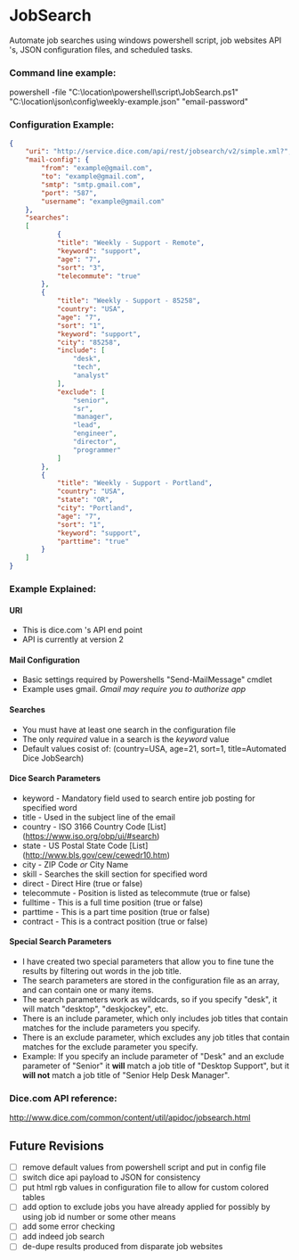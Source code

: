 # JobSearch
Automate job searches using windows powershell script, job websites API 's, JSON configuration files, and scheduled tasks.

### Command line example:
powershell -file "C:\location\powershell\script\JobSearch.ps1" "C:\location\json\config\weekly-example.json" "email-password"

### Configuration Example:
```json
{
	"uri": "http://service.dice.com/api/rest/jobsearch/v2/simple.xml?",
	"mail-config": {
		"from": "example@gmail.com",
		"to": "example@gmail.com",
		"smtp": "smtp.gmail.com",
		"port": "587",
		"username": "example@gmail.com"
	},
	"searches": 
	[
			{
			"title": "Weekly - Support - Remote",
			"keyword": "support",
			"age": "7",
			"sort": "3",
			"telecommute": "true"
		},
		{
			"title": "Weekly - Support - 85258",
			"country": "USA",
			"age": "7",
			"sort": "1",			
			"keyword": "support",
			"city": "85258",
			"include": [
				"desk",
				"tech",
				"analyst"
			],
			"exclude": [
				"senior",
				"sr",
				"manager",
				"lead",
				"engineer",
				"director",
				"programmer"
			]
		},
		{
			"title": "Weekly - Support - Portland",		
			"country": "USA",
			"state": "OR",
			"city": "Portland",
			"age": "7",
			"sort": "1",			
			"keyword": "support",
			"parttime": "true"
		}
	]
}
```
### Example Explained:
#### URI
- This is dice.com 's API end point
- API is currently at version 2

#### Mail Configuration
- Basic settings required by Powershells "Send-MailMessage" cmdlet
- Example uses gmail. *Gmail may require you to authorize app*

#### Searches
- You must have at least one search in the configuration file
- The only *required* value in a search is the *keyword* value
- Default values cosist of: (country=USA, age=21, sort=1, title=Automated Dice JobSearch)

#### Dice Search Parameters
- keyword - Mandatory field used to search entire job posting for specified word
- title - Used in the subject line of the email
- country - ISO 3166 Country Code [List] (https://www.iso.org/obp/ui/#search)
- state - US Postal State Code [List] (http://www.bls.gov/cew/cewedr10.htm)
- city - ZIP Code *or* City Name
- skill - Searches the skill section for specified word
- direct - Direct Hire (true or false)
- telecommute - Position is listed as telecommute (true or false)
- fulltime - This is a full time position (true or false)
- parttime - This is a part time position (true or false)
- contract - This is a contract position (true or false)

#### Special Search Parameters
- I have created two special parameters that allow you to fine tune the results by filtering out words in the job title.
- The search parameters are stored in the configuration file as an array, and can contain one or many items.
- The search parameters work as wildcards, so if you specify "desk", it will match "desktop", "deskjockey", etc.
- There is an include parameter, which only includes job titles that contain matches for the include parameters you specify.
- There is an exclude parameter, which excludes any job titles that contain matches for the exclude parameter you specify.
- Example: If you specify an include parameter of "Desk" and an exclude parameter of "Senior" it **will** match a job title of "Desktop Support", but it **will not** match a job title of "Senior Help Desk Manager".



### Dice.com API reference:
http://www.dice.com/common/content/util/apidoc/jobsearch.html


## Future Revisions
- [ ] remove default values from powershell script and put in config file
- [ ] switch dice api payload to JSON for consistency
- [ ] put html rgb values in configuration file to allow for custom colored tables
- [ ] add option to exclude jobs you have already applied for possibly by using job id number or some other means
- [ ] add some error checking
- [ ] add indeed job search
- [ ] de-dupe results produced from disparate job websites
